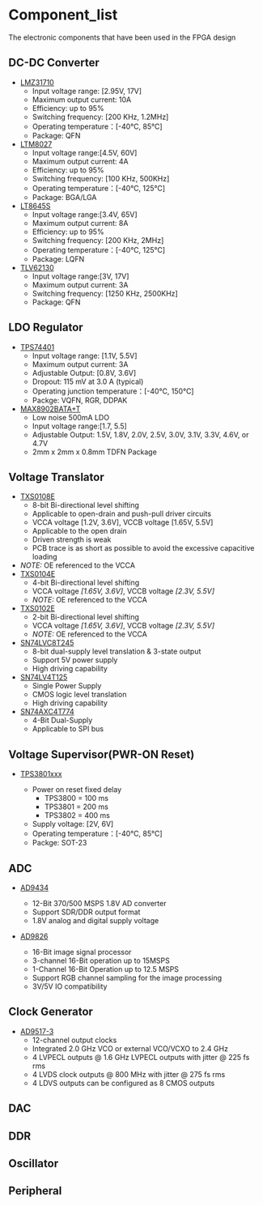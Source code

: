 # Component_list
The electronic components that have been used in the FPGA design 
## DC-DC Converter
- [LMZ31710](http://www.ti.com/lit/ds/symlink/lmz31710.pdf)
    - Input voltage range: [2.95V, 17V]
    - Maximum output current: 10A
    - Efficiency: up to 95%
    - Switching frequency: [200 KHz, 1.2MHz]
    - Operating temperature：[-40℃, 85℃]
    - Package: QFN
- [LTM8027](https://www.analog.com/media/en/technical-documentation/data-sheets/8027fd.pdf)
    - Input voltage range:[4.5V, 60V]
    - Maximum output current: 4A
    - Efficiency: up to 95%
    - Switching frequency: [100 KHz, 500KHz]
    - Operating temperature：[-40℃, 125℃]
    - Package: BGA/LGA
- [LT8645S](https://www.analog.com/media/en/technical-documentation/data-sheets/8645sfa.pdf)
    - Input voltage range:[3.4V, 65V]
    - Maximum output current: 8A
    - Efficiency: up to 95%
    - Switching frequency: [200 KHz, 2MHz]
    - Operating temperature：[-40℃, 125℃]
    - Package: LQFN
- [TLV62130](https://www.ti.com/lit/ds/symlink/tlv62130.pdf?HQS=dis-dk-null-digikeymode-dsf-pf-null-wwe&ts=1657604874340&ref_url=https%253A%252F%252Fwww.ti.com%252Fgeneral%252Fdocs%252Fsuppproductinfo.tsp%253FdistId%253D10%2526gotoUrl%253Dhttps%253A%252F%252Fwww.ti.com%252Flit%252Fgpn%252Ftlv62130)
    - Input voltage range:[3V, 17V]
    - Maximum output current: 3A
    - Switching frequency: [1250 KHz, 2500KHz]
    - Package: QFN
## LDO Regulator
- [TPS74401](http://www.ti.com/lit/ds/symlink/tps74401.pdf)
    - Input voltage range: [1.1V, 5.5V]
    - Maximum output current: 3A
    - Adjustable Output: [0.8V, 3.6V]
    - Dropout: 115 mV at 3.0 A (typical)
    - Operating junction temperature：[-40℃, 150℃]
    - Packge: VQFN, RGR, DDPAK
- [MAX8902BATA+T](https://datasheets.maximintegrated.com/en/ds/MAX8902-MAX8902B.pdf)
  - Low noise 500mA LDO
  - Input voltage range:[1.7, 5.5]
  - Adjustable Output: 1.5V, 1.8V, 2.0V, 2.5V, 3.0V, 3.1V, 3.3V, 4.6V, or 4.7V
  - 2mm x 2mm x 0.8mm TDFN Package

## Voltage Translator

- [TXS0108E](http://www.ti.com/lit/ds/symlink/txs0108e.pdf)
    - 8-bit Bi-directional level shifting
    - Applicable to open-drain and push-pull driver circuits
    - VCCA voltage [1.2V, 3.6V], VCCB voltage [1.65V, 5.5V]
    - Applicable to the open drain 
    - Driven strength is weak
    - PCB trace is as short as possible to avoid the excessive capacitive loading
- *NOTE:* OE referenced to the VCCA
- [TXS0104E](http://www.ti.com/lit/ds/symlink/txs0104e.pdf)
  - 4-bit Bi-directional level shifting
  - VCCA voltage *[1.65V, 3.6V]*, VCCB voltage *[2.3V, 5.5V]*
  - *NOTE:* OE referenced to the VCCA
- [TXS0102E](http://www.ti.com/lit/ds/symlink/txs0102.pdf)
    - 2-bit Bi-directional level shifting
    - VCCA voltage *[1.65V, 3.6V]*, VCCB voltage *[2.3V, 5.5V]*
    - *NOTE:* OE referenced to the VCCA
- [SN74LVC8T245](http://www.ti.com/lit/ds/symlink/sn74lvc8t245.pdf)
    - 8-bit dual-supply level translation & 3-state output
    - Support 5V power supply
    - High driving capability 
- [SN74LV4T125](http://www.ti.com/lit/ds/symlink/sn74lv4t125.pdf)
    - Single Power Supply 
    - CMOS logic level translation
    - High driving capability
-  [SN74AXC4T774](https://www.ti.com/product/SN74AXC4T774)
    - 4-Bit Dual-Supply
    - Applicable to SPI bus

## Voltage Supervisor(PWR-ON Reset)

- [TPS3801xxx](http://www.ti.com/lit/ds/symlink/tps3801.pdf)
    
    - Power on reset fixed delay
        - TPS3800 = 100 ms
        - TPS3801 = 200 ms 
        - TPS3802 = 400 ms
    - Supply voltage: [2V, 6V]
    - Operating temperature：[-40℃, 85℃]
    - Packge: SOT-23
    

## ADC

- [AD9434](https://www.analog.com/media/en/technical-documentation/data-sheets/AD9434.pdf)
  - 12-Bit 370/500 MSPS 1.8V AD converter
  - Support SDR/DDR output format
  - 1.8V analog and digital supply voltage

- [AD9826](https://www.analog.com/media/en/technical-documentation/data-sheets/AD9826.pdf)
  - 16-Bit image signal processor
  - 3-channel 16-Bit operation up to 15MSPS
  -  1-Channel 16-Bit Operation up to 12.5 MSPS 
  - Support RGB channel sampling for the image processing
  - 3V/5V IO compatibility

## Clock Generator

- [AD9517-3](https://www.analog.com/media/en/technical-documentation/data-sheets/AD9517-3.pdf)
  - 12-channel output clocks
  - Integrated 2.0 GHz VCO or external VCO/VCXO to 2.4 GHz
  - 4 LVPECL outputs @ 1.6 GHz LVPECL outputs with jitter @ 225 fs rms
  - 4  LVDS clock outputs @ 800 MHz with jitter @ 275 fs rms
  - 4 LDVS outputs can be configured as 8 CMOS outputs

## DAC

## DDR

## Oscillator

## Peripheral 